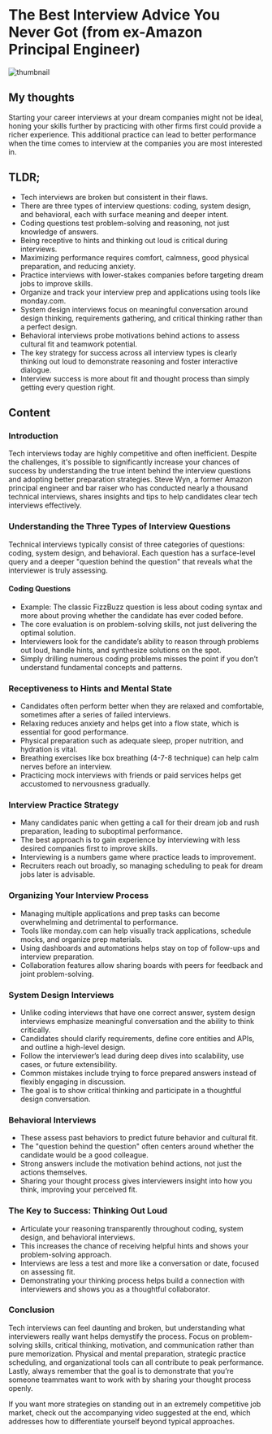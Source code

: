 # The Best Interview Advice You Never Got (from ex-Amazon Principal Engineer)
![thumbnail](https://i.ytimg.com/vi/l7JHKa_Qocw/maxresdefault.jpg)

## My thoughts

Starting your career interviews at your dream companies might not be ideal, honing your skills further by practicing with other firms first could provide a richer experience. This additional practice can lead to better performance when the time comes to interview at the companies you are most interested in.

## TLDR;
- Tech interviews are broken but consistent in their flaws.
- There are three types of interview questions: coding, system design, and behavioral, each with surface meaning and deeper intent.
- Coding questions test problem-solving and reasoning, not just knowledge of answers.
- Being receptive to hints and thinking out loud is critical during interviews.
- Maximizing performance requires comfort, calmness, good physical preparation, and reducing anxiety.
- Practice interviews with lower-stakes companies before targeting dream jobs to improve skills.
- Organize and track your interview prep and applications using tools like monday.com.
- System design interviews focus on meaningful conversation around design thinking, requirements gathering, and critical thinking rather than a perfect design.
- Behavioral interviews probe motivations behind actions to assess cultural fit and teamwork potential.
- The key strategy for success across all interview types is clearly thinking out loud to demonstrate reasoning and foster interactive dialogue.
- Interview success is more about fit and thought process than simply getting every question right.



## Content

### Introduction
Tech interviews today are highly competitive and often inefficient. Despite the challenges, it's possible to significantly increase your chances of success by understanding the true intent behind the interview questions and adopting better preparation strategies. Steve Wyn, a former Amazon principal engineer and bar raiser who has conducted nearly a thousand technical interviews, shares insights and tips to help candidates clear tech interviews effectively.

### Understanding the Three Types of Interview Questions
Technical interviews typically consist of three categories of questions: coding, system design, and behavioral. Each question has a surface-level query and a deeper "question behind the question" that reveals what the interviewer is truly assessing.

#### Coding Questions
- Example: The classic FizzBuzz question is less about coding syntax and more about proving whether the candidate has ever coded before.
- The core evaluation is on problem-solving skills, not just delivering the optimal solution.
- Interviewers look for the candidate’s ability to reason through problems out loud, handle hints, and synthesize solutions on the spot.
- Simply drilling numerous coding problems misses the point if you don’t understand fundamental concepts and patterns.

### Receptiveness to Hints and Mental State
- Candidates often perform better when they are relaxed and comfortable, sometimes after a series of failed interviews.
- Relaxing reduces anxiety and helps get into a flow state, which is essential for good performance.
- Physical preparation such as adequate sleep, proper nutrition, and hydration is vital.
- Breathing exercises like box breathing (4-7-8 technique) can help calm nerves before an interview.
- Practicing mock interviews with friends or paid services helps get accustomed to nervousness gradually.

### Interview Practice Strategy
- Many candidates panic when getting a call for their dream job and rush preparation, leading to suboptimal performance.
- The best approach is to gain experience by interviewing with less desired companies first to improve skills.
- Interviewing is a numbers game where practice leads to improvement.
- Recruiters reach out broadly, so managing scheduling to peak for dream jobs later is advisable.

### Organizing Your Interview Process
- Managing multiple applications and prep tasks can become overwhelming and detrimental to performance.
- Tools like monday.com can help visually track applications, schedule mocks, and organize prep materials.
- Using dashboards and automations helps stay on top of follow-ups and interview preparation.
- Collaboration features allow sharing boards with peers for feedback and joint problem-solving.

### System Design Interviews
- Unlike coding interviews that have one correct answer, system design interviews emphasize meaningful conversation and the ability to think critically.
- Candidates should clarify requirements, define core entities and APIs, and outline a high-level design.
- Follow the interviewer’s lead during deep dives into scalability, use cases, or future extensibility.
- Common mistakes include trying to force prepared answers instead of flexibly engaging in discussion.
- The goal is to show critical thinking and participate in a thoughtful design conversation.

### Behavioral Interviews
- These assess past behaviors to predict future behavior and cultural fit.
- The "question behind the question" often centers around whether the candidate would be a good colleague.
- Strong answers include the motivation behind actions, not just the actions themselves.
- Sharing your thought process gives interviewers insight into how you think, improving your perceived fit.

### The Key to Success: Thinking Out Loud
- Articulate your reasoning transparently throughout coding, system design, and behavioral interviews.
- This increases the chance of receiving helpful hints and shows your problem-solving approach.
- Interviews are less a test and more like a conversation or date, focused on assessing fit.
- Demonstrating your thinking process helps build a connection with interviewers and shows you as a thoughtful collaborator.

### Conclusion
Tech interviews can feel daunting and broken, but understanding what interviewers really want helps demystify the process. Focus on problem-solving skills, critical thinking, motivation, and communication rather than pure memorization. Physical and mental preparation, strategic practice scheduling, and organizational tools can all contribute to peak performance. Lastly, always remember that the goal is to demonstrate that you’re someone teammates want to work with by sharing your thought process openly.

If you want more strategies on standing out in an extremely competitive job market, check out the accompanying video suggested at the end, which addresses how to differentiate yourself beyond typical approaches.
